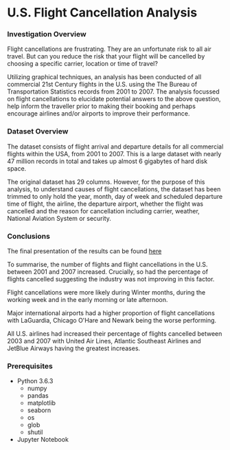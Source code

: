 # U.S. Flight Cancellation Analysis

### Investigation Overview

Flight cancellations are frustrating. They are an unfortunate risk to all air travel. But can you reduce the risk that your flight will be cancelled by choosing a specific carrier, location or time of travel?

Utilizing graphical techniques, an analysis has been conducted of all commercial 21st Century flights in the U.S. using the The Bureau of Transportation Statistics records from 2001 to 2007. The analysis focussed on flight cancellations to elucidate potential answers to the above question, help inform the traveller prior to making their booking and perhaps encourage airlines and/or airports to improve their performance.

### Dataset Overview

The dataset consists of flight arrival and departure details for all commercial flights within the USA, from 2001 to 2007. This is a large dataset with nearly 47 million records in total and takes up almost 6 gigabytes of hard disk space.

The original dataset has 29 columns. However, for the purpose of this analysis, to understand causes of flight cancellations, the dataset has been trimmed to only hold the year, month, day of week and scheduled departure time of flight, the airline, the departure airport, whether the flight was cancelled and the reason for cancellation including carrier, weather, National Aviation System or security.

### Conclusions

The final presentation of the results can be found [here](Presentation_Explanatory_US_Flight_Cancellation_Analysis.ipynb)

To summarise, the number of flights and flight cancellations in the U.S. between 2001 and 2007 increased. Crucially, so had the percentage of flights cancelled suggesting the industry was not improving in this factor.

Flight cancellations were more likely during Winter months, during the working week and in the early morning or late afternoon.

Major international airports had a higher proportion of flight cancellations with LaGuardia, Chicago O'Hare and Newark being the worse performing.

All U.S. airlines had increased their percentage of flights cancelled between 2003 and 2007 with United Air Lines, Atlantic Southeast Airlines and JetBlue Airways having the greatest increases.

### Prerequisites
- Python 3.6.3
  - numpy
  - pandas
  - matplotlib
  - seaborn
  - os
  - glob
  - shutil
- Jupyter Notebook
